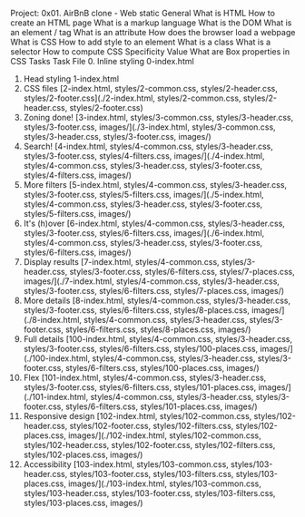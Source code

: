 Project: 0x01. AirBnB clone - Web static
General
What is HTML
How to create an HTML page
What is a markup language
What is the DOM
What is an element / tag
What is an attribute
How does the browser load a webpage
What is CSS
How to add style to an element
What is a class
What is a selector
How to compute CSS Specificity Value
What are Box properties in CSS
Tasks
Task	File
0. Inline styling	0-index.html
1. Head styling	1-index.html
2. CSS files	[2-index.html, styles/2-common.css, styles/2-header.css, styles/2-footer.css](./2-index.html, styles/2-common.css, styles/2-header.css, styles/2-footer.css)
3. Zoning done!	[3-index.html, styles/3-common.css, styles/3-header.css, styles/3-footer.css, images/](./3-index.html, styles/3-common.css, styles/3-header.css, styles/3-footer.css, images/)
4. Search!	[4-index.html, styles/4-common.css, styles/3-header.css, styles/3-footer.css, styles/4-filters.css, images/](./4-index.html, styles/4-common.css, styles/3-header.css, styles/3-footer.css, styles/4-filters.css, images/)
5. More filters	[5-index.html, styles/4-common.css, styles/3-header.css, styles/3-footer.css, styles/5-filters.css, images/](./5-index.html, styles/4-common.css, styles/3-header.css, styles/3-footer.css, styles/5-filters.css, images/)
6. It's (h)over	[6-index.html, styles/4-common.css, styles/3-header.css, styles/3-footer.css, styles/6-filters.css, images/](./6-index.html, styles/4-common.css, styles/3-header.css, styles/3-footer.css, styles/6-filters.css, images/)
7. Display results	[7-index.html, styles/4-common.css, styles/3-header.css, styles/3-footer.css, styles/6-filters.css, styles/7-places.css, images/](./7-index.html, styles/4-common.css, styles/3-header.css, styles/3-footer.css, styles/6-filters.css, styles/7-places.css, images/)
8. More details	[8-index.html, styles/4-common.css, styles/3-header.css, styles/3-footer.css, styles/6-filters.css, styles/8-places.css, images/](./8-index.html, styles/4-common.css, styles/3-header.css, styles/3-footer.css, styles/6-filters.css, styles/8-places.css, images/)
9. Full details	[100-index.html, styles/4-common.css, styles/3-header.css, styles/3-footer.css, styles/6-filters.css, styles/100-places.css, images/](./100-index.html, styles/4-common.css, styles/3-header.css, styles/3-footer.css, styles/6-filters.css, styles/100-places.css, images/)
10. Flex	[101-index.html, styles/4-common.css, styles/3-header.css, styles/3-footer.css, styles/6-filters.css, styles/101-places.css, images/](./101-index.html, styles/4-common.css, styles/3-header.css, styles/3-footer.css, styles/6-filters.css, styles/101-places.css, images/)
11. Responsive design	[102-index.html, styles/102-common.css, styles/102-header.css, styles/102-footer.css, styles/102-filters.css, styles/102-places.css, images/](./102-index.html, styles/102-common.css, styles/102-header.css, styles/102-footer.css, styles/102-filters.css, styles/102-places.css, images/)
12. Accessibility	[103-index.html, styles/103-common.css, styles/103-header.css, styles/103-footer.css, styles/103-filters.css, styles/103-places.css, images/](./103-index.html, styles/103-common.css, styles/103-header.css, styles/103-footer.css, styles/103-filters.css, styles/103-places.css, images/)
